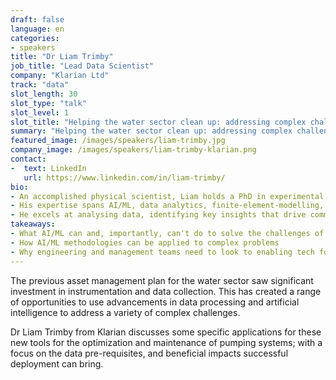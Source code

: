 ```yaml
---
draft: false
language: en
categories:
- speakers
title: "Dr Liam Trimby"
job_title: "Lead Data Scientist"
company: "Klarian Ltd"
track: "data"
slot_length: 30
slot_type: "talk"
slot_level: 1
slot_title: "Helping the water sector clean up: addressing complex challenges by leveraging data and AI"
summary: "Helping the water sector clean up: addressing complex challenges by leveraging data and AI"
featured_image: /images/speakers/liam-trimby.jpg
company_image: /images/speakers/liam-trimby-klarian.png
contact:
-  text: LinkedIn
   url: https://www.linkedin.com/in/liam-trimby/
bio:
- An accomplished physical scientist, Liam holds a PhD in experimental nano-photonics with a keen interest in virtually every branch of technology.
- His expertise spans AI/ML, data analytics, finite-element-modelling, electronics design, embedded software, acoustics, and additive-layer-manufacturing.
- He excels at analysing data, identifying key insights that drive commercial value.
takeaways:
- What AI/ML can and, importantly, can't do to solve the challenges of the water industry
- How AI/ML methodologies can be applied to complex problems
- Why engineering and management teams need to look to enabling tech for their solutions.
---
```

The previous asset management plan for the water sector saw significant investment in instrumentation and data collection. This has created a range of opportunities to use advancements in data processing and artificial intelligence to address a variety of complex challenges. 

Dr Liam Trimby from Klarian discusses some specific applications for these new tools for the optimization and maintenance of pumping systems; with a focus on the data pre-requisites, and beneficial impacts successful deployment can bring.
